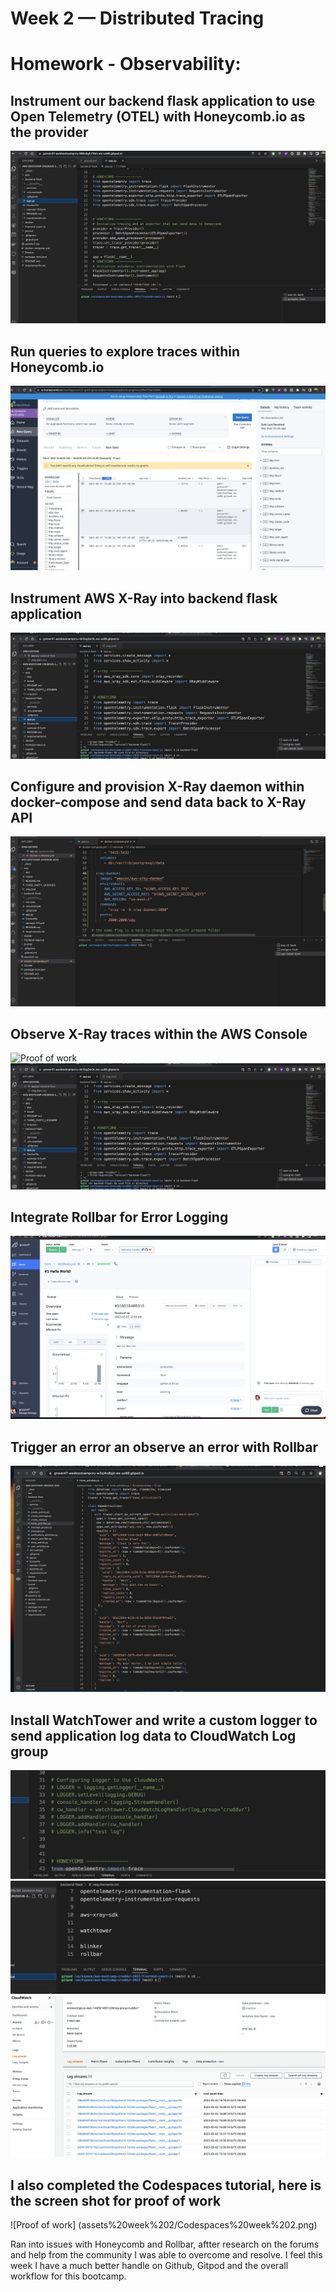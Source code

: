 # Week 2 — Distributed Tracing

# Homework - Observability:

## Instrument our backend flask application to use Open Telemetry (OTEL) with Honeycomb.io as the provider
![Proof of work](assets%20week%202/Backend%20Honeycomb%20in%20app.py%20file%20week%202.png)

## Run queries to explore traces within Honeycomb.io
![Proof of work](assets%20week%202/Honeycomb%20working%20with%20Docker%20week%202.png)

## Instrument AWS X-Ray into backend flask application
![Proof of work](assets%20week%202/xray%20in%20app.py%20week%202.png)

## Configure and provision X-Ray daemon within docker-compose and send data back to X-Ray API
![Proof of work](assets%20week%202/Xray%20Daemon%20file%20in%20Docker-compose.yml%20week%202.png)

## Observe X-Ray traces within the AWS Console
![Proof of work](/assets%20week%202/Xray%20sampling%20rules%20week%202%20.png)
![Proof of work](assets%20week%202/xray%20in%20app.py%20week%202.png)

## Integrate Rollbar for Error Logging
![Proof of work](assets%20week%202/Rollbar%20Data%20from%20Backend%20week%202.png)

## Trigger an error an observe an error with Rollbar
![Proof of work](assets%20week%202/Spans%20and%20Attributes%20week%202.png)

## Install WatchTower and write a custom logger to send application log data to CloudWatch Log group
![Proof of work](assets%20week%202/Logger%20for%20Cloudwatch%20week%202.png)
![Proof of work](assets%20week%202/Watchtower%20in%20requirements.txt%20week%202.png)
![Proof of work](assets%20week%202/Log%20Streams%20in%20Cloudwattch%20week%202.png)

## I also completed the Codespaces tutorial, here is the screen shot for proof of work
![Proof of work] (assets%20week%202/Codespaces%20week%202.png)

Ran into issues with Honeycomb and Rollbar, aftter research on the forums and help from the community I was able to overcome and resolve. I feel this week I have a much better handle on Github, Gitpod and the overall workflow for this bootcamp.










